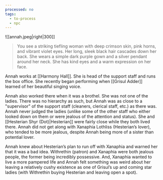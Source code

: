 ```yaml
---
processed: no
tags:
  - to-process
  - npc
---
```

![[annah.jpeg|right|300]]
> You see a striking tiefling woman with deep crimson skin, pink horns, and vibrant violet eyes. Her long, sleek black hair cascades down her back. She wears a simple dark purple gown and a silver pendant around her neck. She has kind eyes and a warm expression on her face.

Annah works at [[Harmony Hall]]. She is head of the support staff and runs the box office. She recently began performing when [[Grisul Adder]] learned of her beautiful singing voice.

Annah also worked there when it was a brothel. She was not one of the ladies. There was no hierarchy as such, but Annah was as close to a "supervisor" of the support staff (cleaners, clerical staff, etc.) as there was. Annah never judged the ladies (unlike some of the other staff who either looked down on them or were jealous of the attention and status). She and [[Hesterian Shyr (Dot)|Hesterian]] were fairly close while they both lived there. Annah did not get along with Xanaphia Lothliss (Hesterian’s lover), who tended to be more jealous, despite Annah being more of a sister than potential lover.

Annah knew about Hesterian’s plan to run off with Xanaphia and warned her that it was a bad idea. Withrethin (patron) and Xanaphia were both jealous people, the former being incredibly possessive. And, Xanaphia wanted to live a more pampered life and Annah felt something was weird about her leaving a relatively cushy existence as one of Grisul’s up and coming star ladies (with Withrethin buying Hesterian and leaving open a spot).